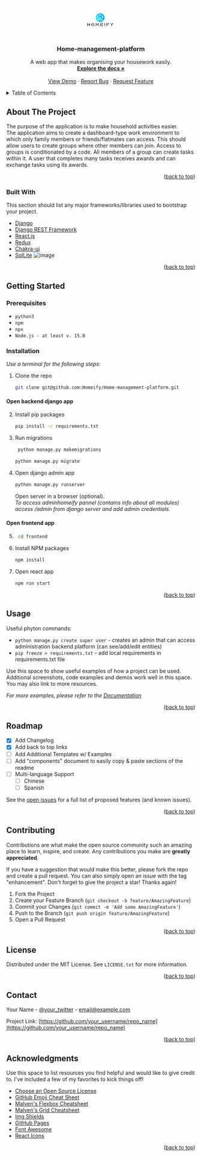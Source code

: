 <!-- Improved compatibility of back to top link: See: https://github.com/othneildrew/Best-README-Template/pull/73 -->
<a name="readme-top"></a>
<!--
*** Thanks for checking out the Best-README-Template. If you have a suggestion
*** that would make this better, please fork the repo and create a pull request
*** or simply open an issue with the tag "enhancement".
*** Don't forget to give the project a star!
*** Thanks again! Now go create something AMAZING! :D
-->



<!-- PROJECT SHIELDS -->
<!--
*** I'm using markdown "reference style" links for readability.
*** Reference links are enclosed in brackets [ ] instead of parentheses ( ).
*** See the bottom of this document for the declaration of the reference variables
*** for contributors-url, forks-url, etc. This is an optional, concise syntax you may use.
*** https://www.markdownguide.org/basic-syntax/#reference-style-links
-->



<!-- PROJECT LOGO -->
<br />
<div align="center">
  <a href="https://github.com/othneildrew/Best-README-Template">
    <img src="frontend/public/LogoSample_ByTailorBrands.jpg" alt="Logo" width="80" height="80">
  </a>

  <h3 align="center">Home-management-platform</h3>

  <p align="center">
   A web app that makes organising your housework easily.
    <br />
    <a href="https://github.com/othneildrew/Best-README-Template"><strong>Explore the docs »</strong></a>
    <br />
    <br />
    <a href="https://github.com/othneildrew/Best-README-Template">View Demo</a>
    ·
    <a href="https://github.com/othneildrew/Best-README-Template/issues">Report Bug</a>
    ·
    <a href="https://github.com/othneildrew/Best-README-Template/issues">Request Feature</a>
  </p>
</div>



<!-- TABLE OF CONTENTS -->
<details>
  <summary>Table of Contents</summary>
  <ol>
    <li>
      <a href="#about-the-project">About The Project</a>
      <ul>
        <li><a href="#built-with">Built With</a></li>
      </ul>
    </li>
    <li>
      <a href="#getting-started">Getting Started</a>
      <ul>
        <li><a href="#prerequisites">Prerequisites</a></li>
        <li><a href="#installation">Installation</a></li>
      </ul>
    </li>
    <li><a href="#usage">Usage</a></li>
    <li><a href="#roadmap">Roadmap</a></li>
    <li><a href="#contributing">Contributing</a></li>
    <li><a href="#license">License</a></li>
    <li><a href="#contact">Contact</a></li>
    <li><a href="#acknowledgments">Acknowledgments</a></li>
  </ol>
</details>



<!-- ABOUT THE PROJECT -->
## About The Project
The purpose of the application is to make household activities easier. <br>
The application aims to create a dashboard-type work environment to which only family members or friends/flatmates can access. This should allow users to create groups where other members can join.
Access to groups is conditionated by a code. All members of a group can create tasks within it. 
A user that completes many tasks receives awards and can exchange tasks using its awards.

<p align="right">(<a href="#readme-top">back to top</a>)</p>



### Built With

This section should list any major frameworks/libraries used to bootstrap your project.

* [Django](https://www.djangoproject.com/)
* [Django REST Framework](https://www.django-rest-framework.org/)
* [React.js](https://reactjs.org/)
* [Redux](https://react-redux.js.org/)
* [Chakra-ui](https://chakra-ui.com/docs/components)
* [SqlLite](https://www.sqlite.org/index.html)
![image](https://miro.medium.com/max/1400/1*lAMsvtB6afHwTQYCNM1xvw.webp)
<p align="right">(<a href="#readme-top">back to top</a>)</p>



<!-- GETTING STARTED -->
## Getting Started
### Prerequisites

* ```python3```
* ```npm```
* ```npx```
* ```Node.js - at least v. 15.0```

### Installation
_Use a terminal for the following steps:_
1. Clone the repo
   ```sh
   git clone git@github.com:Homeify/Home-management-platform.git
   ```
#### Open backend django app 
2. Install pip packages
    ```sh
    pip install -r requirements.txt
    ```
3. Run migrations
    ````sh
     python manage.py makemigrations
     ````
    ```sh
   python manage.py migrate
    ```
4. Open django admin app
    ```sh 
    python manage.py runserver
    ```
    Open server in a browser (optional). <br>
    _To access adminhomeify pannel (contains info about all modules) access /admin from django server and add admin credentials._
#### Open frontend app
5. ```sh
    cd frontend
    ```
6. Install NPM packages
   ```sh
   npm install
   ```
7. Open react app
   ```sh
   npm run start
   ```

<p align="right">(<a href="#readme-top">back to top</a>)</p>



<!-- USAGE EXAMPLES -->
## Usage
Useful phyton commands:
* ```python manage.py create super user``` - creates an admin that can access administration backend platform (can see/add/edit entities)
* ```pip freeze > requirements.txt``` - add local requirements in requirements.txt file

Use this space to show useful examples of how a project can be used. Additional screenshots, code examples and demos work well in this space. You may also link to more resources.

_For more examples, please refer to the [Documentation](https://example.com)_

<p align="right">(<a href="#readme-top">back to top</a>)</p>



<!-- ROADMAP -->
## Roadmap

- [x] Add Changelog
- [x] Add back to top links
- [ ] Add Additional Templates w/ Examples
- [ ] Add "components" document to easily copy & paste sections of the readme
- [ ] Multi-language Support
    - [ ] Chinese
    - [ ] Spanish

See the [open issues](https://github.com/othneildrew/Best-README-Template/issues) for a full list of proposed features (and known issues).

<p align="right">(<a href="#readme-top">back to top</a>)</p>



<!-- CONTRIBUTING -->
## Contributing

Contributions are what make the open source community such an amazing place to learn, inspire, and create. Any contributions you make are **greatly appreciated**.

If you have a suggestion that would make this better, please fork the repo and create a pull request. You can also simply open an issue with the tag "enhancement".
Don't forget to give the project a star! Thanks again!

1. Fork the Project
2. Create your Feature Branch (`git checkout -b feature/AmazingFeature`)
3. Commit your Changes (`git commit -m 'Add some AmazingFeature'`)
4. Push to the Branch (`git push origin feature/AmazingFeature`)
5. Open a Pull Request

<p align="right">(<a href="#readme-top">back to top</a>)</p>



<!-- LICENSE -->
## License

Distributed under the MIT License. See `LICENSE.txt` for more information.

<p align="right">(<a href="#readme-top">back to top</a>)</p>



<!-- CONTACT -->
## Contact

Your Name - [@your_twitter](https://twitter.com/your_username) - email@example.com

Project Link: [https://github.com/your_username/repo_name](https://github.com/your_username/repo_name)

<p align="right">(<a href="#readme-top">back to top</a>)</p>



<!-- ACKNOWLEDGMENTS -->
## Acknowledgments

Use this space to list resources you find helpful and would like to give credit to. I've included a few of my favorites to kick things off!

* [Choose an Open Source License](https://choosealicense.com)
* [GitHub Emoji Cheat Sheet](https://www.webpagefx.com/tools/emoji-cheat-sheet)
* [Malven's Flexbox Cheatsheet](https://flexbox.malven.co/)
* [Malven's Grid Cheatsheet](https://grid.malven.co/)
* [Img Shields](https://shields.io)
* [GitHub Pages](https://pages.github.com)
* [Font Awesome](https://fontawesome.com)
* [React Icons](https://react-icons.github.io/react-icons/search)

<p align="right">(<a href="#readme-top">back to top</a>)</p>

